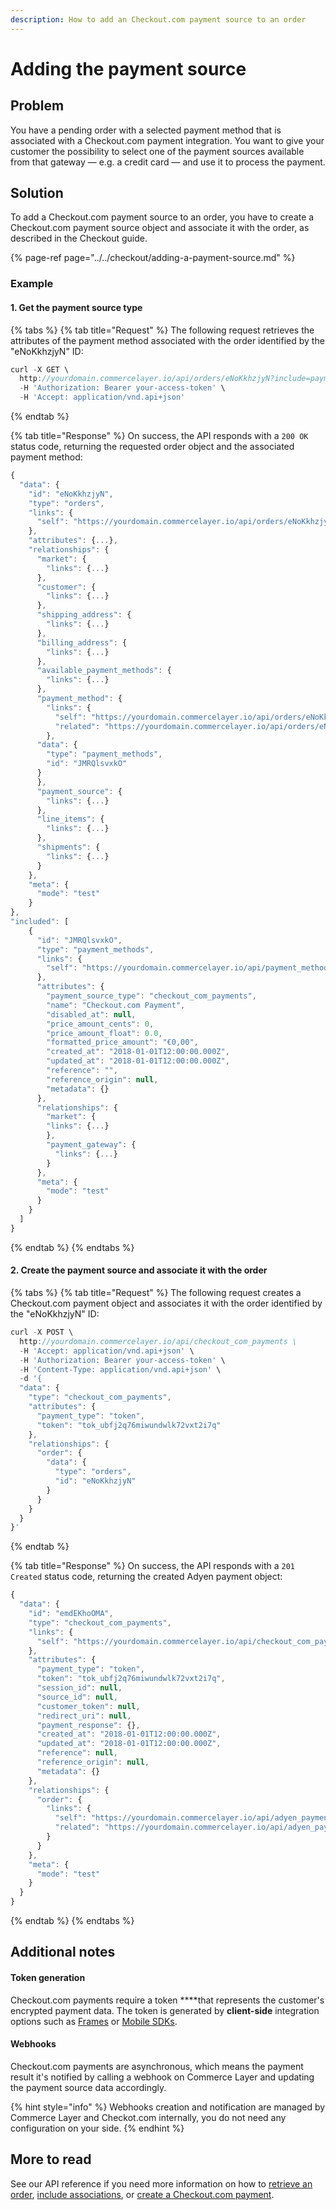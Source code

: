 ```yaml
---
description: How to add an Checkout.com payment source to an order
---
```


# Adding the payment source

## Problem

You have a pending order with a selected payment method that is associated with a Checkout.com payment integration. You want to give your customer the possibility to select one of the payment sources available from that gateway — e.g. a credit card — and use it to process the payment.

## Solution

To add a Checkout.com payment source to an order, you have to create a Checkout.com payment source object and associate it with the order, as described in the Checkout guide.

{% page-ref page="../../checkout/adding-a-payment-source.md" %}

### Example

#### 1. Get the payment source type

{% tabs %}
{% tab title="Request" %}
The following request retrieves the attributes of the payment method associated with the order identified by the "eNoKkhzjyN" ID:

```javascript
curl -X GET \
  http://yourdomain.commercelayer.io/api/orders/eNoKkhzjyN?include=payment_method \
  -H 'Authorization: Bearer your-access-token' \
  -H 'Accept: application/vnd.api+json'
```
{% endtab %}

{% tab title="Response" %}
On success, the API responds with a `200 OK` status code, returning the requested order object and the associated payment method:

```javascript
{
  "data": {
    "id": "eNoKkhzjyN",
    "type": "orders",
    "links": {
      "self": "https://yourdomain.commercelayer.io/api/orders/eNoKkhzjyN"
    },
    "attributes": {...},
    "relationships": {
      "market": {
        "links": {...}
      },
      "customer": {
        "links": {...}
      },
      "shipping_address": {
        "links": {...}
      },
      "billing_address": {
        "links": {...}
      },
      "available_payment_methods": {
        "links": {...}
      },
      "payment_method": {
        "links": {
          "self": "https://yourdomain.commercelayer.io/api/orders/eNoKkhzjyN/relationships/payment_method",
          "related": "https://yourdomain.commercelayer.io/api/orders/eNoKkhzjyN/payment_method"
        },
      "data": {
        "type": "payment_methods",
        "id": "JMRQlsvxkO"
      }
      },
      "payment_source": {
        "links": {...}
      },
      "line_items": {
        "links": {...}
      },
      "shipments": {
        "links": {...} 
      }
    },
    "meta": {
      "mode": "test"
    }
},
"included": [
    {
      "id": "JMRQlsvxkO",
      "type": "payment_methods",
      "links": {
        "self": "https://yourdomain.commercelayer.io/api/payment_methods/JMRQlsvxkO"
      },
      "attributes": {
        "payment_source_type": "checkout_com_payments",
        "name": "Checkout.com Payment",
        "disabled_at": null,
        "price_amount_cents": 0,
        "price_amount_float": 0.0,
        "formatted_price_amount": "€0,00",
        "created_at": "2018-01-01T12:00:00.000Z",
        "updated_at": "2018-01-01T12:00:00.000Z",
        "reference": "",
        "reference_origin": null,
        "metadata": {}
      },
      "relationships": {
        "market": {
        "links": {...}
        },
        "payment_gateway": {
          "links": {...}
        }
      },
      "meta": {
        "mode": "test"
      }
    }
  ]
}
```
{% endtab %}
{% endtabs %}

#### 2. Create the payment source and associate it with the order

{% tabs %}
{% tab title="Request" %}
The following request creates a Checkout.com payment object and associates it with the order identified by the "eNoKkhzjyN" ID:

```javascript
curl -X POST \
  http://yourdomain.commercelayer.io/api/checkout_com_payments \
  -H 'Accept: application/vnd.api+json' \
  -H 'Authorization: Bearer your-access-token' \
  -H 'Content-Type: application/vnd.api+json' \
  -d '{
  "data": {
    "type": "checkout_com_payments",
    "attributes": {
      "payment_type": "token",
      "token": "tok_ubfj2q76miwundwlk72vxt2i7q"
    },
    "relationships": {
      "order": {
        "data": {
          "type": "orders",
          "id": "eNoKkhzjyN"
        }
      }
    }
  }
}'
```
{% endtab %}

{% tab title="Response" %}
On success, the API responds with a `201 Created` status code, returning the created Adyen payment object:

```javascript
{
  "data": {
    "id": "emdEKhoOMA",
    "type": "checkout_com_payments",
    "links": {
      "self": "https://yourdomain.commercelayer.io/api/checkout_com_payments/emdEKhoOMA"
    },
    "attributes": {
      "payment_type": "token",
      "token": "tok_ubfj2q76miwundwlk72vxt2i7q",
      "session_id": null,
      "source_id": null,
      "customer_token": null,
      "redirect_uri": null,
      "payment_response": {},
      "created_at": "2018-01-01T12:00:00.000Z",
      "updated_at": "2018-01-01T12:00:00.000Z",
      "reference": null,
      "reference_origin": null,
      "metadata": {}
    },
    "relationships": {
      "order": {
        "links": {
          "self": "https://yourdomain.commercelayer.io/api/adyen_payments/emdEKhoOMA/relationships/order",
          "related": "https://yourdomain.commercelayer.io/api/adyen_payments/emdEKhoOMA/order"
        }
      }
    },
    "meta": {
      "mode": "test"
    }
  }
}
```
{% endtab %}
{% endtabs %}

## Additional notes

#### Token generation

Checkout.com payments require a token ****that represents the customer's encrypted payment data. The token is generated by **client-side** integration options such as [Frames](https://docs.checkout.com/docs/frames) or [Mobile SDKs](https://docs.checkout.com/docs/sdks#section-mobile-sdk-libraries).

#### Webhooks

Checkout.com payments are asynchronous, which means the payment result it's notified by calling a webhook on Commerce Layer and updating the payment source data accordingly. 

{% hint style="info" %}
Webhooks creation and notification are managed by Commerce Layer and Checkot.com internally, you do not need any configuration on your side.
{% endhint %}

## More to read

See our API reference if you need more information on how to [retrieve an order](https://docs.commercelayer.io/api/resources/orders/retrieve_order), [include associations](https://docs.commercelayer.io/api/including-associations), or [create a Checkout.com payment](https://docs.commercelayer.io/api/resources/checkout_com_payments/create_checkou_com_payment).

